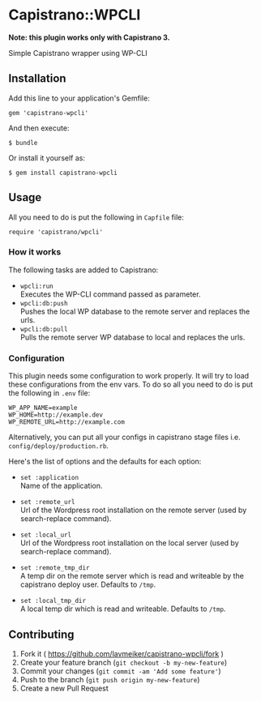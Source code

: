 # Capistrano::WPCLI

**Note: this plugin works only with Capistrano 3.**

Simple Capistrano wrapper using WP-CLI

## Installation

Add this line to your application's Gemfile:

    gem 'capistrano-wpcli'

And then execute:

    $ bundle

Or install it yourself as:

    $ gem install capistrano-wpcli

## Usage

All you need to do is put the following in `Capfile` file:

    require 'capistrano/wpcli'

### How it works

The following tasks are added to Capistrano:

* `wpcli:run`<br/>
Executes the WP-CLI command passed as parameter.
* `wpcli:db:push`<br/>
Pushes the local WP database to the remote server and replaces the urls.
* `wpcli:db:pull`<br/>
Pulls the remote server WP database to local and replaces the urls.

### Configuration

This plugin needs some configuration to work properly. It will try to load these configurations from the env vars. To do so all you need to do is put the following in `.env` file:

	WP_APP_NAME=example
	WP_HOME=http://example.dev
	WP_REMOTE_URL=http://example.com

Alternatively, you can put all your configs in capistrano stage files i.e. `config/deploy/production.rb`.

Here's the list of options and the defaults for each option:

* `set :application`<br/>
Name of the application.

* `set :remote_url`<br/>
Url of the Wordpress root installation on the remote server (used by search-replace command).

* `set :local_url`<br/>
Url of the Wordpress root installation on the local server (used by search-replace command).

* `set :remote_tmp_dir`<br/>
A temp dir on the remote server which is read and writeable by the capistrano deploy user. Defaults to `/tmp`.

* `set :local_tmp_dir`<br/>
A local temp dir which is read and writeable. Defaults to `/tmp`.

## Contributing

1. Fork it ( https://github.com/lavmeiker/capistrano-wpcli/fork )
2. Create your feature branch (`git checkout -b my-new-feature`)
3. Commit your changes (`git commit -am 'Add some feature'`)
4. Push to the branch (`git push origin my-new-feature`)
5. Create a new Pull Request
